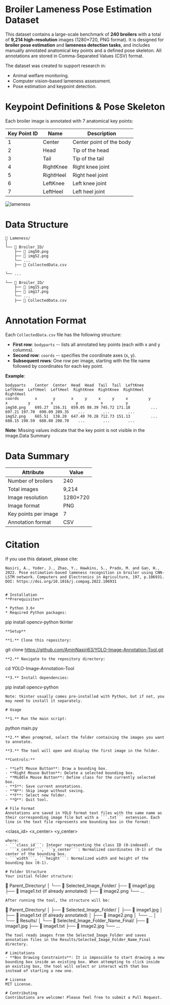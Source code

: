 # Broiler Lameness Pose Estimation Dataset
This dataset contains a large-scale benchmark of **240 broilers** with a total of **9,214 high-resolution** images (1280×720, PNG format).
It is designed for **broiler pose estimation** and **lameness detection tasks**, and includes manually annotated anatomical key points and a defined pose skeleton.
All annotations are stored in Comma-Separated Values (CSV) format.

The dataset was created to support research in:
* Animal welfare monitoring.
* Computer vision–based lameness assessment.
* Pose estimation and keypoint detection.


# Keypoint Definitions & Pose Skeleton
Each broiler image is annotated with 7 anatomical key points:

| Key Point ID | Name      | Description              |
| ------------ | --------- | ------------------------ |
| 1            | Center    | Center point of the body |
| 2            | Head      | Tip of the head          |
| 3            | Tail      | Tip of the tail          |
| 4            | RightKnee | Right knee joint         |
| 5            | RightHeel | Right heel joint         |
| 6            | LeftKnee  | Left knee joint          |
| 7            | LeftHeel  | Left heel joint          |



![lameness](https://github.com/user-attachments/assets/cec93c8d-b665-4f7d-9493-9d73d491691c)

# Data Structure

```
📁 Lameness/
│
└── 📁 Broiler_ID/
    ├── 📄 img50.png
    ├── 📄 img52.png
    └── ...
    ├── 📄 CollectedData.csv

└── ...

└── 📁 Broiler_ID/
    ├── 📄 img15.png
    ├── 📄 img17.png
    └── ...
    ├── 📄 CollectedData.csv 
```
# Annotation Format
Each ```CollectedData.csv``` file has the following structure:

* **First row**: ```bodyparts``` -- lists all annotated key points (each with x and y columns).
* **Second row**: ```coords``` -- specifies the coordinate axes (x, y).
* **Subsequent rows**: One row per image, starting with the file name followed by coordinates for each key point.

**Example**:
```
bodyparts    Center  Center  Head  Head  Tail  Tail  LeftKnee  LeftKnee  LeftHeel  LeftHeel  RightKnee  RightKnee  RightHeel  RightHeel
coords       x       y       x     y     x     y     x         y         x         y         x          y          x          y
img50.png    695.27  156.31  659.05 88.39 745.72 171.18         ...      697.21 197.70  690.09 209.35    ...        ...        ...
img52.png    665.51  138.20  647.40 70.28 712.73 151.13         ...      688.15 190.59  688.80 208.70    ...        ...        ...
```
**Note**: Missing values indicate that the key point is not visible in the image.Data Summary

# Data Summary
| Attribute            | Value    |
| -------------------- | -------- |
| Number of broilers   | 240      |
| Total images         | 9,214    |
| Image resolution     | 1280×720 |
| Image format         | PNG      |
| Key points per image | 7        |
| Annotation format    | CSV      |


# Citation
If you use this dataset, please cite:

```
Nasiri, A., Yoder, J., Zhao, Y., Hawkins, S., Prado, M. and Gan, H., 2022. Pose estimation-based lameness recognition in broiler using CNN-LSTM network. Computers and Electronics in Agriculture, 197, p.106931.
DOI: https://doi.org/10.1016/j.compag.2022.106931
```


```

# Installation
**Prerequisites**
    
* Python 3.6+
* Required Python packages:
```  
pip install opencv-python tkinter
```
**Setup**

**1.** Clone this repository:
```  
git clone https://github.com/AminNasiri63/YOLO-Image-Annotation-Tool.git
```
**2.** Navigate to the repository directory:
```  
cd YOLO-Image-Annotation-Tool
```
**3.** Install dependencies:
```  
pip install opencv-python
```
Note: tkinter usually comes pre-installed with Python, but if not, you may need to install it separately.

# Usage

**1.** Run the main script:
```  
python main.py
```
**2.** When prompted, select the folder containing the images you want to annotate.

**3.** The tool will open and display the first image in the folder.

**Controls:**

- **Left Mouse Button**: Draw a bounding box.
- **Right Mouse Button**: Delete a selected bounding box.
- **Middle Mouse Button**: Define class for the currently selected box.
- **S**: Save current annotations.
- **N**: Skip image without saving.
- **F**: Select new folder.
- **Q**: Quit tool.

# File Format
Annotations are saved in YOLO format text files with the same name as their corresponding image file but with a ```.txt``` extension. Each line in the text file represents one bounding box in the format:
```  
<class_id> <x_center> <y_center> <width> <height>
```
where:
- ```class_id```: Integer representing the class ID (0-indexed).
- ```x_center```, ```y_center```: Normalized coordinates (0-1) of the center of the bounding box.
- ```width```, ```height```: Normalized width and height of the bounding box (0-1).

# Folder Structure
Your initial folder structure:
```
📁 Parent_Directory/
│
└── 📁 Selected_Image_Folder/
    ├── 📄 image1.jpg
    ├── 📄 image1.txt (if already annotated)
    ├── 📄 image2.png
    └── ...
```
After running the tool, the structure will be:
```
📁 Parent_Directory/
│
├── 📁 Selected_Image_Folder/
│   ├── 📄 image1.jpg
│   ├── 📄 image1.txt (if already annotated)
│   ├── 📄 image2.png
│   └── ...
│
└── 📁 Results/
    │
    └── 📁 Selected_Image_Folder_Name_Final/
        ├── 📄 image1.jpg
        ├── 📄 image1.txt
        ├── 📄 image2.jpg
        └── ...
```
The tool reads images from the Selected_Image_Folder and saves annotation files in the Results/Selected_Image_Folder_Name_Final directory.

# Limitations
- **Box Drawing Constraints**: It is impossible to start drawing a new bounding box inside an existing box. When attempting to click inside an existing box, the tool will select or interact with that box instead of starting a new one.

# License
MIT License.

# Contributing
Contributions are welcome! Please feel free to submit a Pull Request.
